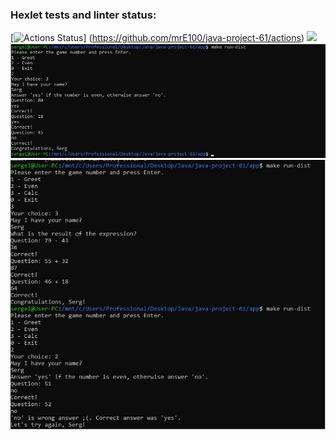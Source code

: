 ### Hexlet tests and linter status:
[![Actions Status](https://github.com/mrE100/java-project-61/workflows/hexlet-check/badge.svg)]
(https://github.com/mrE100/java-project-61/actions)
<a href="https://codeclimate.com/github/mrE100/java-project-61/maintainability"><img src="https://api.codeclimate.com/v1/badges/7e4a857fa156c93e3000/maintainability" /></a>
![alt text](https://github.com/mrE100/java-project-61/blob/main/printScreen1.jpg)
![alt text](https://github.com/mrE100/java-project-61/blob/main/printScreen2.jpg)